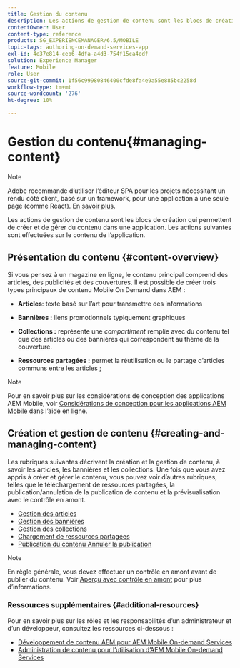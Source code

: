 ```yaml
---
title: Gestion du contenu
description: Les actions de gestion de contenu sont les blocs de création qui permettent de créer et de gérer du contenu dans une application. Consultez cette page pour en savoir plus.
contentOwner: User
content-type: reference
products: SG_EXPERIENCEMANAGER/6.5/MOBILE
topic-tags: authoring-on-demand-services-app
exl-id: 4e37e814-ceb6-4dfa-a4d3-754f15ca4edf
solution: Experience Manager
feature: Mobile
role: User
source-git-commit: 1f56c99980846400cfde8fa4e9a55e885bc2258d
workflow-type: tm+mt
source-wordcount: '276'
ht-degree: 10%

---
```


# Gestion du contenu{#managing-content}

>[!NOTE]
>
>Adobe recommande d’utiliser l’éditeur SPA pour les projets nécessitant un rendu côté client, basé sur un framework, pour une application à une seule page (comme React). [En savoir plus](/help/sites-developing/spa-overview.md).

Les actions de gestion de contenu sont les blocs de création qui permettent de créer et de gérer du contenu dans une application. Les actions suivantes sont effectuées sur le contenu de l’application.

## Présentation du contenu {#content-overview}

Si vous pensez à un magazine en ligne, le contenu principal comprend des articles, des publicités et des couvertures. Il est possible de créer trois types principaux de contenu Mobile On Demand dans AEM :

* **Articles**: texte basé sur l’art pour transmettre des informations
* **Bannières :** liens promotionnels typiquement graphiques
* **Collections :** représente une *compartiment* remplie avec du contenu tel que des articles ou des bannières qui correspondent au thème de la couverture.

* **Ressources partagées :** permet la réutilisation ou le partage d’articles communs entre les articles ;

>[!NOTE]
>
>Pour en savoir plus sur les considérations de conception des applications AEM Mobile, voir [Considérations de conception pour les applications AEM Mobile](https://helpx.adobe.com/digital-publishing-solution/help/design-app.html) dans l’aide en ligne.

## Création et gestion de contenu {#creating-and-managing-content}

Les rubriques suivantes décrivent la création et la gestion de contenu, à savoir les articles, les bannières et les collections. Une fois que vous avez appris à créer et gérer le contenu, vous pouvez voir d’autres rubriques, telles que le téléchargement de ressources partagées, la publication/annulation de la publication de contenu et la prévisualisation avec le contrôle en amont.

* [Gestion des articles](/help/mobile/mobile-on-demand-managing-articles.md)
* [Gestion des bannières](/help/mobile/mobile-on-demand-managing-banners.md)
* [Gestion des collections](/help/mobile/mobile-on-demand-managing-collections.md)
* [Chargement de ressources partagées](/help/mobile/mobile-on-demand-shared-resources.md)
* [Publication du contenu Annuler la publication](/help/mobile/mobile-on-demand-publishing-unpublishing.md)

>[!NOTE]
>
>En règle générale, vous devez effectuer un contrôle en amont avant de publier du contenu. Voir [Aperçu avec contrôle en amont](/help/mobile/aem-mobile-manage-ondemand-services.md) pour plus d’informations.

### Ressources supplémentaires {#additional-resources}

Pour en savoir plus sur les rôles et les responsabilités d’un administrateur et d’un développeur, consultez les ressources ci-dessous :

* [Développement de contenu AEM pour AEM Mobile On-demand Services](/help/mobile/aem-mobile-on-demand.md)
* [Administration de contenu pour l’utilisation d’AEM Mobile On-demand Services](/help/mobile/aem-mobile.md)
